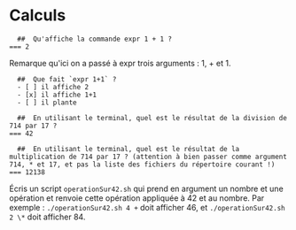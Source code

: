 
# Calculs

```{quizdown} 
  ##  Qu'affiche la commande expr 1 + 1 ? 
=== 2
```
Remarque qu'ici on a passé à expr trois arguments : 1, + et 1.

```{quizdown} 
  ##  Que fait `expr 1+1` ? 
  - [ ] il affiche 2
  - [x] il affiche 1+1
  - [ ] il plante
```

```{quizdown} 
  ##  En utilisant le terminal, quel est le résultat de la division de 714 par 17 ? 
=== 42
```
```{quizdown} 
  ##  En utilisant le terminal, quel est le résultat de la multiplication de 714 par 17 ? (attention à bien passer comme argument 714, * et 17, et pas la liste des fichiers du répertoire courant !) 
=== 12138
```
Écris un script `operationSur42.sh` qui prend en argument un nombre et une opération et renvoie cette opération appliquée à 42 et au nombre. Par exemple : `./operationSur42.sh 4 +` doit afficher 46, et  `./operationSur42.sh 2 \*` doit afficher 84.
